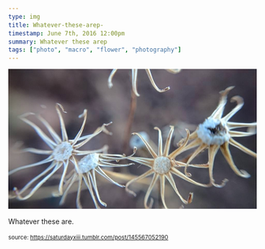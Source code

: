 ```yaml
---
type: img
title: Whatever-these-arep-
timestamp: June 7th, 2016 12:00pm
summary: Whatever these arep 
tags: ["photo", "macro", "flower", "photography"]
---
```

<img src="../media/145567052190.jpg"/>
                                                                                          <div class="caption"><p>Whatever these are.</p> </div>
                                    
                
                
                
                
                                
<small>source: https://saturdayxiii.tumblr.com/post/145567052190</small>